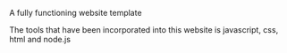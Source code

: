 A fully functioning website template

The tools that have been incorporated into this website is javascript, css, html and node.js
